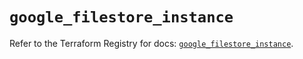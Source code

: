 # `google_filestore_instance`

Refer to the Terraform Registry for docs: [`google_filestore_instance`](https://registry.terraform.io/providers/hashicorp/google-beta/6.49.1/docs/resources/google_filestore_instance).
